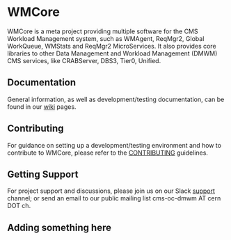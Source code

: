 # WMCore
WMCore is a meta project providing multiple software for the CMS Workload Management system, such as WMAgent, ReqMgr2, Global WorkQueue, WMStats and ReqMgr2 MicroServices.
It also provides core libraries to other Data Management and Workload Management (DMWM) CMS services, like CRABServer, DBS3, Tier0, Unified.


## Documentation
General information, as well as development/testing documentation, can be found in our [wiki](https://github.com/dmwm/WMCore/wiki) pages.

## Contributing
For guidance on setting up a development/testing environment and how to contribute to WMCore, please refer to the [CONTRIBUTING](https://github.com/dmwm/WMCore/blob/master/CONTRIBUTING.rst) guidelines.

## Getting Support
For project support and discussions, please join us on our Slack [support](https://cms-dmwm.slack.com/messages/#support) channel; or send an email to our public mailing list cms-oc-dmwm AT cern DOT ch.

## Adding something here
